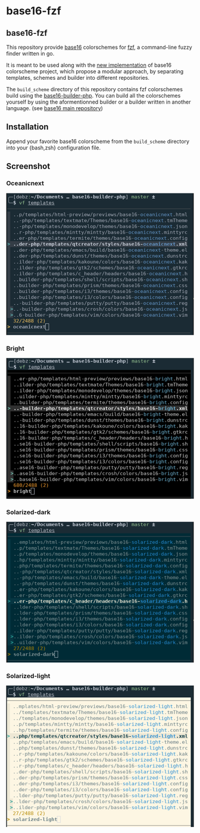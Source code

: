 # base16-fzf

## base16-fzf

This repository provide [base16][1] colorschemes for [fzf][2], a command-line
fuzzy finder written in go.

It is meant to be used along with the [new implementation][3] of base16
colorscheme project, which propose a modular approach, by separating templates,
schemes and builder into different repositories.

The `build_scheme` directory of this repository contains fzf colorschemes build
using the [base16-builder-php][4]. You can build all the colorschemes yourself
by using the aformentionned builder or a builder written in another language.
(see [base16 main repository][3])

## Installation

Append your favorite base16 colorscheme from the `build_scheme` directory into
your {bash,zsh} configuration file.

## Screenshot

### Oceanicnext

![oceanicnext-screenshot](screenshot/base16-oceanicnext.png)

### Bright

![bright-screenshot](screenshot/base16-bright.png)

### Solarized-dark

![solarized-dark-screenshot](screenshot/base16-solarized-dark.png)

### Solarized-light

![solarized-light-screenshot](screenshot/base16-solarized-light.png)

[1]: https://chriskempson.github.io/base16/
[2]: https://github.com/junegunn/fzf
[3]: https://github.com/chriskempson/base16
[4]: https://github.com/chriskempson/base16-builder-php
